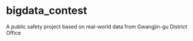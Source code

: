 # bigdata_contest
A public safety project based on real-world data from Gwangjin-gu District Office
